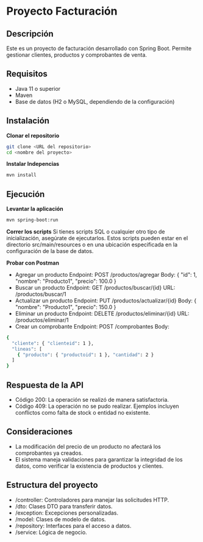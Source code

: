 # Proyecto Facturación

## Descripción
Este es un proyecto de facturación desarrollado con Spring Boot. Permite gestionar clientes, productos y comprobantes de venta.

## Requisitos
- Java 11 o superior
- Maven
- Base de datos (H2 o MySQL, dependiendo de la configuración)

## Instalación

**Clonar el repositorio**

```bash
git clone <URL del repositorio>
cd <nombre del proyecto>
```

**Instalar Indepencias**
```bash
mvn install
```

## Ejecución
**Levantar la aplicación**
```bash
mvn spring-boot:run
```
**Correr los scripts**
Si tienes scripts SQL o cualquier otro tipo de inicialización, asegúrate de ejecutarlos. Estos scripts pueden estar en el directorio src/main/resources o en una ubicación especificada en la configuración de la base de datos.

**Probar con Postman**
- Agregar un producto
  Endpoint: POST /productos/agregar
  Body: { "id": 1, "nombre": "Producto1", "precio": 100.0 }
- Buscar un producto
  Endpoint: GET /productos/buscar/{id}
  URL: /productos/buscar/1
- Actualizar un producto
  Endpoint: PUT /productos/actualizar/{id}
  Body: { "nombre": "Producto1", "precio": 150.0 }
- Eliminar un producto
  Endpoint: DELETE /productos/eliminar/{id}
  URL: /productos/eliminar/1
- Crear un comprobante
  Endpoint: POST /comprobantes
Body:
```bash 
{
  "cliente": { "clienteid": 1 },
  "lineas": [
    { "producto": { "productoid": 1 }, "cantidad": 2 }
  ]
}
```

## Respuesta de la API
- Código 200: La operación se realizó de manera satisfactoria.
- Código 409: La operación no se pudo realizar. Ejemplos incluyen conflictos como falta de stock o entidad no existente.

## Consideraciones
- La modificación del precio de un producto no afectará los comprobantes ya creados.
- El sistema maneja validaciones para garantizar la integridad de los datos, como verificar la existencia de productos y clientes.
  
## Estructura del proyecto
- /controller: Controladores para manejar las solicitudes HTTP.
- /dto: Clases DTO para transferir datos.
- /exception: Excepciones personalizadas.
- /model: Clases de modelo de datos.
- /repository: Interfaces para el acceso a datos.
- /service: Lógica de negocio.










